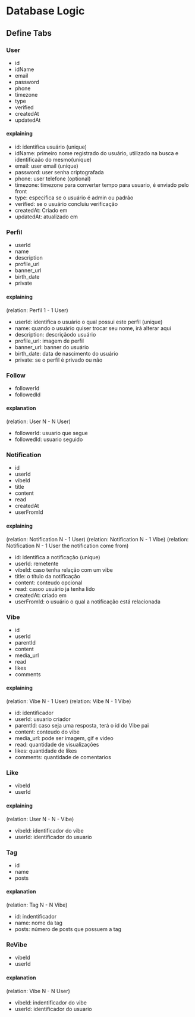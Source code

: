 # Database Logic

## Define Tabs

### User

- id
- idName
- email
- password
- phone
- timezone
- type
- verified
- createdAt
- updatedAt

#### explaining
- id: identifica usuário (unique)
- idName: primeiro nome registrado do usuário, utilizado na busca e identificaão do mesmo(unique)
- email: user email (unique)
- password: user senha criptografada
- phone: user telefone (optional)
- timezone: timezone para converter tempo para usuario, é enviado pelo front
- type: especifica se o usuário é admin ou padrão
- verified: se o usuário concluiu verificação
- createdAt: Criado em
- updatedAt: atualizado em

### Perfil

- userId
- name
- description
- profile_url
- banner_url
- birth_date
- private

#### explaining

(relation: Perfil 1 - 1 User)

- userId: identifica o usuário o qual possui este perfil (unique)
- name: quando o usuário quiser trocar seu nome, irá alterar aqui
- description: descriçãodo usuário
- profile_url: imagem de perfil
- banner_url: banner do usuário
- birth_date: data de nascimento do usuário
- private: se o perfil é privado ou não

### Follow

- followerId
- followedId

#### explanation

(relation: User N - N User)

- followerId: usuario que segue
- followedId: usuario seguido

### Notification

- id
- userId
- vibeId
- title
- content
- read
- createdAt
- userFromId

#### explaining

(relation: Notification N - 1 User)
(relation: Notification N - 1 Vibe)
(relation: Notification N - 1 User the notification come from)

- id: identifica a notificação (unique)
- userId: remetente
- vibeId: caso tenha relação com um vibe
- title: o título da notificação
- content: conteudo opcional
- read: casoo usuário ja tenha lido
- createdAt: criado em
- userFromId: o usuário o qual a notificação está relacionada

### Vibe

- id
- userId
- parentId
- content
- media_url
- read
- likes
- comments

#### explaining

(relation: Vibe N - 1 User)
(relation: Vibe N - 1 Vibe)

- id: identificador
- userId: usuario criador
- parentId: caso seja uma resposta, terá o id do Vibe pai
- content: conteudo do vibe
- media_url: pode ser imagem, gif e video
- read: quantidade de visualizações
- likes: quantidade de likes
- comments: quantidade de comentarios

### Like

- vibeId
- userId

#### explaining

(relation: User N - N - Vibe)

- vibeId: identificador do vibe
- userId: identificador do usuario

### Tag

- id
- name
- posts

#### explanation

(relation: Tag N - N Vibe)

- id: indentificador
- name: nome da tag
- posts: número de posts que possuem a tag

### ReVibe

- vibeId
- userId

#### explanation

(relation: Vibe N - N User)

- vibeId: indentificador do vibe
- userId: identificador do usuario
